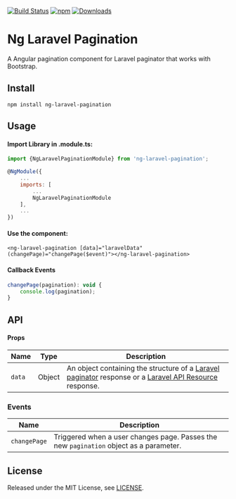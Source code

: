 [![Build Status](https://travis-ci.org/gilbitron/ng-laravel-pagination.svg?branch=master)](https://travis-ci.org/gilbitron/laravel-vue-pagination) 
[![npm](https://img.shields.io/npm/v/laravel-vue-pagination.svg)](https://www.npmjs.com/package/laravel-vue-pagination) 
[![Downloads](https://img.shields.io/npm/dt/ng-laravel-pagination.svg)](https://www.npmjs.com/package/ng-laravel-pagination)


# Ng Laravel Pagination

A Angular pagination component for Laravel paginator that works with Bootstrap.

## Install

```angular2html
npm install ng-laravel-pagination
``` 

## Usage

#### Import Library in .module.ts:
```javascript
import {NgLaravelPaginationModule} from 'ng-laravel-pagination';

@NgModule({
    ...
    imports: [
        ...
        NgLaravelPaginationModule
    ],
    ...
})
```

#### Use the component:
```angular2html
<ng-laravel-pagination [data]="laravelData" (changePage)="changePage($event)"></ng-laravel-pagination>
```

#### Callback Events

```javascript
changePage(pagination): void {
    console.log(pagination);
}
```

## API

#### Props

| Name | Type | Description |
| --- | --- | --- |
| `data` | Object | An object containing the structure of a [Laravel paginator](https://laravel.com/docs/5.7/pagination) response or a [Laravel API Resource](https://laravel.com/docs/5.7/eloquent-resources) response. |

### Events

| Name | Description |
| --- | --- |
| `changePage` | Triggered when a user changes page. Passes the new `pagination` object as a parameter. |


## License

Released under the MIT License, see [LICENSE](LICENSE).
